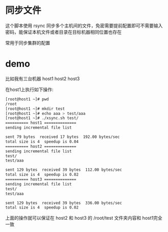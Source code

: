 # 同步文件
这个脚本使用 rsync 同步多个主机间的文件，免密需要提前配置即可不需要输入密码，能保证本机文件或者目录在目标机器相同位置也存在

常用于同步集群的配置

# demo
比如我有三台机器 host1 host2 host3

在host1上执行如下操作:
```bash
[root@host1 ~]# pwd
/root
[root@host1 ~]# mkdir test
[root@host1 ~]# echo aaa > test/aaa
[root@host1 ~]# ./xsync.sh test/
========== host1 ==============
sending incremental file list

sent 79 bytes  received 17 bytes  192.00 bytes/sec
total size is 4  speedup is 0.04
========== host2 ==============
sending incremental file list
test/
test/aaa

sent 129 bytes  received 39 bytes  112.00 bytes/sec
total size is 4  speedup is 0.02
========== host3 ==============
sending incremental file list
test/
test/aaa

sent 129 bytes  received 39 bytes  336.00 bytes/sec
total size is 4  speedup is 0.02

```


上面的操作就可以保证在 host2 和 host3 的 /root/test 文件夹内容和 host1完全一致